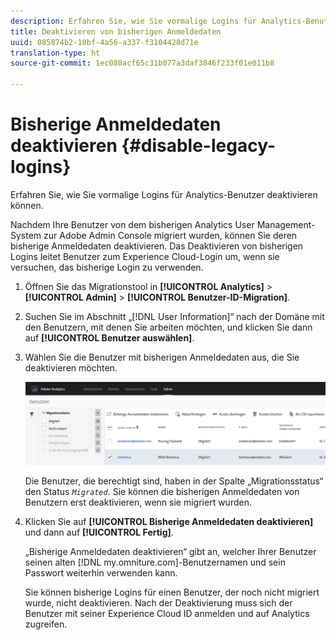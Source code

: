 ```yaml
---
description: Erfahren Sie, wie Sie vormalige Logins für Analytics-Benutzer deaktivieren können.
title: Deaktivieren von bisherigen Anmeldedaten
uuid: 085874b2-10bf-4a56-a337-f3104428d71e
translation-type: ht
source-git-commit: 1ec080acf65c31b077a3daf3846f233f01e011b8

---
```



# Bisherige Anmeldedaten deaktivieren {#disable-legacy-logins}

Erfahren Sie, wie Sie vormalige Logins für Analytics-Benutzer deaktivieren können.

Nachdem Ihre Benutzer von dem bisherigen Analytics User Management-System zur Adobe Admin Console migriert wurden, können Sie deren bisherige Anmeldedaten deaktivieren. Das Deaktivieren von bisherigen Logins leitet Benutzer zum Experience Cloud-Login um, wenn sie versuchen, das bisherige Login zu verwenden.

1. Öffnen Sie das Migrationstool in **[!UICONTROL Analytics]** > **[!UICONTROL Admin]** > **[!UICONTROL Benutzer-ID-Migration]**.
1. Suchen Sie im Abschnitt „[!DNL User Information]“ nach der Domäne mit den Benutzern, mit denen Sie arbeiten möchten, und klicken Sie dann auf **[!UICONTROL Benutzer auswählen]**.
1. Wählen Sie die Benutzer mit bisherigen Anmeldedaten aus, die Sie deaktivieren möchten.

   ![](assets/user-info.png)

   Die Benutzer, die berechtigt sind, haben in der Spalte „Migrationsstatus“ den Status *`Migrated`*. Sie können die bisherigen Anmeldedaten von Benutzern erst deaktivieren, wenn sie migriert wurden.
1. Klicken Sie auf **[!UICONTROL Bisherige Anmeldedaten deaktivieren]** und dann auf **[!UICONTROL Fertig]**.

   „Bisherige Anmeldedaten deaktivieren“ gibt an, welcher Ihrer Benutzer seinen alten [!DNL my.omniture.com]-Benutzernamen und sein Passwort weiterhin verwenden kann.

   Sie können bisherige Logins für einen Benutzer, der noch nicht migriert wurde, nicht deaktivieren. Nach der Deaktivierung muss sich der Benutzer mit seiner Experience Cloud ID anmelden und auf Analytics zugreifen.

